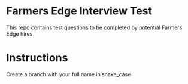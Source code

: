 Farmers Edge Interview Test
==============================

This repo contains test questions to be completed by potential Farmers Edge hires

Instructions
==============================

Create a branch with your full name in snake_case
